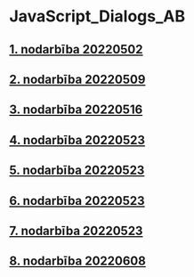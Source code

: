 # JavaScript_Dialogs_AB
## [1. nodarbība 20220502](https://github.com/ni4aaks/JavaScript_Dialogs_AB/tree/main/Class%2001_20220502)
## [2. nodarbība 20220509](https://github.com/ni4aaks/JavaScript_Dialogs_AB/tree/main/Class_02_20220509)
## [3. nodarbība 20220516](https://github.com/ni4aaks/JavaScript_Dialogs_AB/tree/main/Class_03_20220516)
## [4. nodarbība 20220523](https://github.com/ni4aaks/JavaScript_Dialogs_AB/tree/main/Class_04_20220523)
## [5. nodarbība 20220523](https://github.com/ni4aaks/JavaScript_Dialogs_AB/tree/main/Class_05_20220530)
## [6. nodarbība 20220523](https://github.com/ni4aaks/JavaScript_Dialogs_AB/tree/main/Class_06_20220601)
## [7. nodarbība 20220523](https://github.com/ni4aaks/JavaScript_Dialogs_AB/tree/main/Class_07_20220606)
## [8. nodarbība 20220608](https://github.com/ni4aaks/JavaScript_Dialogs_AB/tree/main/Class_08_20220608)
